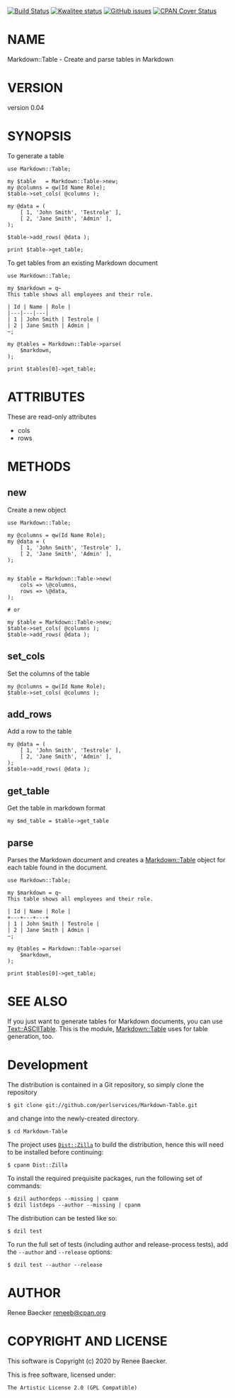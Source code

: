 [![Build Status](https://travis-ci.org/perlservices/Markdown-Table.svg?branch=master)](https://travis-ci.org/perlservices/Markdown-Table)
[![Kwalitee status](http://cpants.cpanauthors.org/dist/Markdown-Table.png)](https://cpants.cpanauthors.org/dist/Markdown-Table)
[![GitHub issues](https://img.shields.io/github/issues/perlservices/Markdown-Table.svg)](https://github.com/perlservices/Markdown-Table/issues)
[![CPAN Cover Status](https://cpancoverbadge.perl-services.de/Markdown-Table-0.04)](https://cpancoverbadge.perl-services.de/Markdown-Table-0.04)

# NAME

Markdown::Table - Create and parse tables in Markdown

# VERSION

version 0.04

# SYNOPSIS

To generate a table

    use Markdown::Table;

    my $table   = Markdown::Table->new;
    my @columns = qw(Id Name Role);
    $table->set_cols( @columns );

    my @data = (
        [ 1, 'John Smith', 'Testrole' ],
        [ 2, 'Jane Smith', 'Admin' ],
    );

    $table->add_rows( @data );

    print $table->get_table;

To get tables from an existing Markdown document

    use Markdown::Table;

    my $markdown = q~
    This table shows all employees and their role.

    | Id | Name | Role |
    |---|---|---|
    | 1 | John Smith | Testrole |
    | 2 | Jane Smith | Admin |
    ~;

    my @tables = Markdown::Table->parse(
        $markdown,
    );

    print $tables[0]->get_table;

# ATTRIBUTES

These are read-only attributes

- cols
- rows

# METHODS

## new

Create a new object

    use Markdown::Table;

    my @columns = qw(Id Name Role);
    my @data = (
        [ 1, 'John Smith', 'Testrole' ],
        [ 2, 'Jane Smith', 'Admin' ],
    );


    my $table = Markdown::Table->new(
        cols => \@columns,
        rows => \@data,
    );

    # or

    my $table = Markdown::Table->new;
    $table->set_cols( @columns );
    $table->add_rows( @data );

## set\_cols

Set the columns of the table

    my @columns = qw(Id Name Role);
    $table->set_cols( @columns );

## add\_rows

Add a row to the table

    my @data = (
        [ 1, 'John Smith', 'Testrole' ],
        [ 2, 'Jane Smith', 'Admin' ],
    );
    $table->add_rows( @data );

## get\_table

Get the table in markdown format

    my $md_table = $table->get_table

## parse

Parses the Markdown document and creates a [Markdown::Table](https://metacpan.org/pod/Markdown%3A%3ATable) object for each table found in the
document.

    use Markdown::Table;

    my $markdown = q~
    This table shows all employees and their role.

    | Id | Name | Role |
    +---+---+---+
    | 1 | John Smith | Testrole |
    | 2 | Jane Smith | Admin |
    ~;

    my @tables = Markdown::Table->parse(
        $markdown,
    );

    print $tables[0]->get_table;

# SEE ALSO

If you just want to generate tables for Markdown documents, you can
use [Text::ASCIITable](https://metacpan.org/pod/Text%3A%3AASCIITable). This is the module, [Markdown::Table](https://metacpan.org/pod/Markdown%3A%3ATable) uses
for table generation, too.



# Development

The distribution is contained in a Git repository, so simply clone the
repository

```
$ git clone git://github.com/perlservices/Markdown-Table.git
```

and change into the newly-created directory.

```
$ cd Markdown-Table
```

The project uses [`Dist::Zilla`](https://metacpan.org/pod/Dist::Zilla) to
build the distribution, hence this will need to be installed before
continuing:

```
$ cpanm Dist::Zilla
```

To install the required prequisite packages, run the following set of
commands:

```
$ dzil authordeps --missing | cpanm
$ dzil listdeps --author --missing | cpanm
```

The distribution can be tested like so:

```
$ dzil test
```

To run the full set of tests (including author and release-process tests),
add the `--author` and `--release` options:

```
$ dzil test --author --release
```

# AUTHOR

Renee Baecker <reneeb@cpan.org>

# COPYRIGHT AND LICENSE

This software is Copyright (c) 2020 by Renee Baecker.

This is free software, licensed under:

    The Artistic License 2.0 (GPL Compatible)
